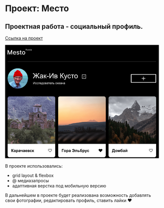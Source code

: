 # Проект: Место

## Проектная работа - социальный профиль.


 [Ссылка на проект](https://catherinsmi.github.io/mesto-project/)

![](images/project_img.png)


В проекте использовались:
 * grid layout & flexbox
 * @ медиазапросы
 * адаптивная верстка под мобильную версию
  
В дальнейшем в проекте будет реализована возможность добавлять свои фотографии, редактировать профиль, ставить лайки :heart:  
